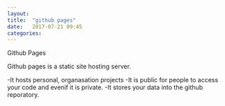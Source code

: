 ```yaml
---
layout: 
title:  "github pages"
date:   2017-07-21 09:45
categories: 
---
```



Github Pages

Github pages is a static site hosting server.

-It hosts personal, organasation projects
-It is public for people to access your code and evenif it is private.
-It stores your data into the github reporatory.

